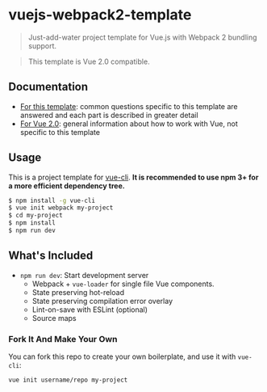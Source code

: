 # vuejs-webpack2-template

> Just-add-water project template for Vue.js with Webpack 2 bundling support.

> This template is Vue 2.0 compatible.

## Documentation

- [For this template](http://shapshik.github.io/vuejs-webpack2-template): common questions specific to this template are answered and each part is described in greater detail
- [For Vue 2.0](http://vuejs.org/guide/): general information about how to work with Vue, not specific to this template

## Usage

This is a project template for [vue-cli](https://github.com/vuejs/vue-cli). **It is recommended to use npm 3+ for a more efficient dependency tree.**

``` bash
$ npm install -g vue-cli
$ vue init webpack my-project
$ cd my-project
$ npm install
$ npm run dev
```

## What's Included

- `npm run dev`: Start development server
  - Webpack + `vue-loader` for single file Vue components.
  - State preserving hot-reload
  - State preserving compilation error overlay
  - Lint-on-save with ESLint (optional)
  - Source maps

### Fork It And Make Your Own

You can fork this repo to create your own boilerplate, and use it with `vue-cli`:

``` bash
vue init username/repo my-project
```
